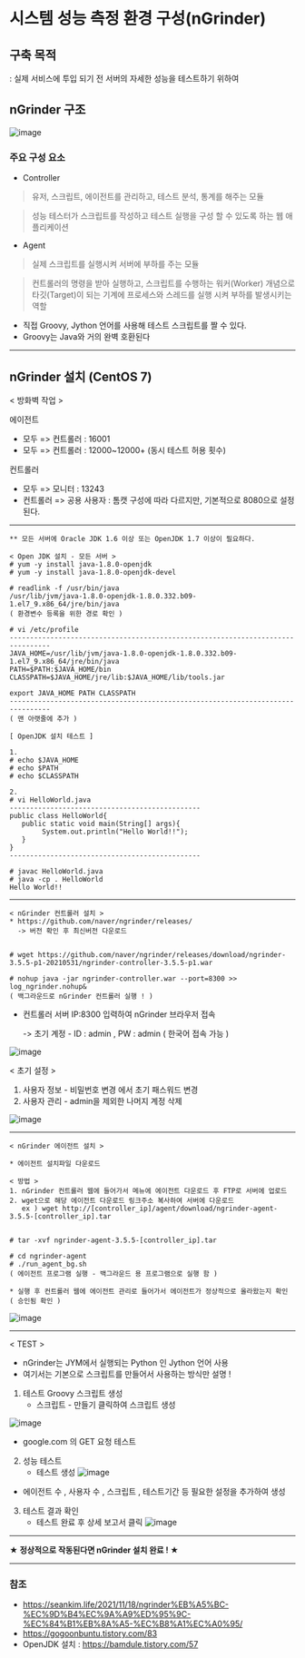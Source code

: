# 시스템 성능 측정 환경 구성(nGrinder)

## 구축 목적
: 실제 서비스에 투입 되기 전 서버의 자세한 성능을 테스트하기 위하여


## nGrinder 구조

![image](/Server/images/%EC%8B%9C%EC%8A%A4%ED%85%9C%20%EC%84%B1%EB%8A%A5%20%EC%B8%A1%EC%A0%95%20%ED%99%98%EA%B2%BD%20%EA%B5%AC%EC%84%B1(nGrinder)/1.PNG)

### 주요 구성 요소
* Controller
> 유저, 스크립트, 에이전트를 관리하고, 테스트 분석, 통계를 해주는 모듈

> 성능 테스터가 스크립트를 작성하고 테스트 실행을 구성 할 수 있도록 하는 웹 애플리케이션


* Agent
> 실제 스크립트를 실행시켜 서버에 부하를 주는 모듈

> 컨트롤러의 명령을 받아 실행하고, 스크립트를 수행하는 워커(Worker) 개념으로 타깃(Target)이 되는 기계에 프로세스와 스레드를 실행 시켜 부하를 발생시키는 역할

+ 직접 Groovy, Jython 언어를 사용해 테스트 스크립트를 짤 수 있다.
+ Groovy는 Java와 거의 완벽 호환된다
***

## nGrinder 설치 (CentOS 7)

< 방화벽 작업 >

에이전트
* 모두 => 컨트롤러 : 16001
* 모두 => 컨트롤러 : 12000~12000+ (동시 테스트 허용 횟수)

컨트롤러

* 모두 => 모니터 : 13243
* 컨트롤러 => 공용 사용자 : 톰캣 구성에 따라 다르지만, 기본적으로 8080으로 설정된다.

***
```
** 모든 서버에 Oracle JDK 1.6 이상 또는 OpenJDK 1.7 이상이 필요하다.

< Open JDK 설치 - 모든 서버 >
# yum -y install java-1.8.0-openjdk
# yum -y install java-1.8.0-openjdk-devel

# readlink -f /usr/bin/java
/usr/lib/jvm/java-1.8.0-openjdk-1.8.0.332.b09-1.el7_9.x86_64/jre/bin/java
( 환경변수 등록을 위한 경로 확인 )

# vi /etc/profile
--------------------------------------------------------------------------------
JAVA_HOME=/usr/lib/jvm/java-1.8.0-openjdk-1.8.0.332.b09-1.el7_9.x86_64/jre/bin/java
PATH=$PATH:$JAVA_HOME/bin
CLASSPATH=$JAVA_HOME/jre/lib:$JAVA_HOME/lib/tools.jar

export JAVA_HOME PATH CLASSPATH
--------------------------------------------------------------------------------
( 맨 아랫줄에 추가 )

[ OpenJDK 설치 테스트 ]

1.
# echo $JAVA_HOME
# echo $PATH
# echo $CLASSPATH

2. 
# vi HelloWorld.java
-----------------------------------------------
public class HelloWorld{
   public static void main(String[] args){
        System.out.println("Hello World!!");
   }
}
-----------------------------------------------

# javac HelloWorld.java
# java -cp . HelloWorld
Hello World!!
```

***

```
< nGrinder 컨트롤러 설치 >
* https://github.com/naver/ngrinder/releases/
  -> 버전 확인 후 최신버전 다운로드


# wget https://github.com/naver/ngrinder/releases/download/ngrinder-3.5.5-p1-20210531/ngrinder-controller-3.5.5-p1.war

# nohup java -jar ngrinder-controller.war --port=8300 >> log_ngrinder.nohup&
( 백그라운드로 nGrinder 컨트롤러 실행 ! )

```
* 컨트롤러 서버 IP:8300 입력하여 nGrinder 브라우저 접속
  
  -> 초기 계정 - ID : admin , PW : admin ( 한국어 접속 가능 )

![image](/Server/images/%EC%8B%9C%EC%8A%A4%ED%85%9C%20%EC%84%B1%EB%8A%A5%20%EC%B8%A1%EC%A0%95%20%ED%99%98%EA%B2%BD%20%EA%B5%AC%EC%84%B1(nGrinder)/2.PNG)

< 초기 설정 >
1. 사용자 정보 - 비밀번호 변경 에서 초기 패스워드 변경
2. 사용자 관리 - admin을 제외한 나머지 계정 삭제

![image](/Server/images/%EC%8B%9C%EC%8A%A4%ED%85%9C%20%EC%84%B1%EB%8A%A5%20%EC%B8%A1%EC%A0%95%20%ED%99%98%EA%B2%BD%20%EA%B5%AC%EC%84%B1(nGrinder)/3.PNG)


***

```
< nGrinder 에이전트 설치 >

* 에이전트 설치파일 다운로드

< 방법 >
1. nGrinder 컨트롤러 웹에 들어가서 메뉴에 에이전트 다운로드 후 FTP로 서버에 업로드
2. wget으로 해당 에이전트 다운로드 링크주소 복사하여 서버에 다운로드
   ex ) wget http://[controller_ip]/agent/download/ngrinder-agent-3.5.5-[controller_ip].tar


# tar -xvf ngrinder-agent-3.5.5-[controller_ip].tar

# cd ngrinder-agent
# ./run_agent_bg.sh
( 에이전트 프로그램 실행 - 백그라운드 용 프로그램으로 실행 함 )

* 실행 후 컨트롤러 웹에 에이전트 관리로 들어가서 에이전트가 정상적으로 올라왔는지 확인 ( 승인됨 확인 )
```
![image](/Server/images/%EC%8B%9C%EC%8A%A4%ED%85%9C%20%EC%84%B1%EB%8A%A5%20%EC%B8%A1%EC%A0%95%20%ED%99%98%EA%B2%BD%20%EA%B5%AC%EC%84%B1(nGrinder)/4.PNG)

***

< TEST >
* nGrinder는 JYM에서 실행되는 Python 인 Jython 언어 사용
* 여기서는 기본으로 스크립트를 만들어서 사용하는 방식만 설명 !

 
1. 테스트 Groovy 스크립트 생성
   - 스크립트 - 만들기 클릭하여 스크립트 생성

![image](/Server/images/%EC%8B%9C%EC%8A%A4%ED%85%9C%20%EC%84%B1%EB%8A%A5%20%EC%B8%A1%EC%A0%95%20%ED%99%98%EA%B2%BD%20%EA%B5%AC%EC%84%B1(nGrinder)/5.PNG)
- google.com 의 GET 요청 테스트


2. 성능 테스트
   - 테스트 생성
  ![image](/Server/images/%EC%8B%9C%EC%8A%A4%ED%85%9C%20%EC%84%B1%EB%8A%A5%20%EC%B8%A1%EC%A0%95%20%ED%99%98%EA%B2%BD%20%EA%B5%AC%EC%84%B1(nGrinder)/6.PNG)
  - 에이전트 수 , 사용자 수 , 스크립트 , 테스트기간 등 필요한 설정을 추가하여 생성

3. 테스트 결과 확인
   - 테스트 완료 후 상세 보고서 클릭
    ![image](/Server/images/%EC%8B%9C%EC%8A%A4%ED%85%9C%20%EC%84%B1%EB%8A%A5%20%EC%B8%A1%EC%A0%95%20%ED%99%98%EA%B2%BD%20%EA%B5%AC%EC%84%B1(nGrinder)/7.PNG)

***
**★ 정상적으로 작동된다면 nGrinder 설치 완료 ! ★**
***

### 참조
- https://seankim.life/2021/11/18/ngrinder%EB%A5%BC-%EC%9D%B4%EC%9A%A9%ED%95%9C-%EC%84%B1%EB%8A%A5-%EC%B8%A1%EC%A0%95/
- https://gogoonbuntu.tistory.com/83
- OpenJDK 설치 : https://bamdule.tistory.com/57